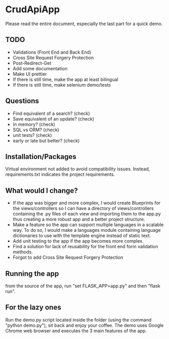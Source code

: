 # CrudApiApp
Please read the entire document, especially the last part 
for a quick demo.
## TODO
- Validations (Front End and Back End)
- Cross Site Request Forgery Protection
- Post-Redirect-Get
- Add some documentation
- Make UI prettier
- If there is still time, make the app at least bilingual
- If there is still time, make selenium demo/tests

## Questions 
- Find equivalent of a search? (check)
- Save equivalent of an update? (check)
- In memory? (check)
- SQL vs ORM? (check)
- unit tests? (check)
- early or late but better? (check)

## Installation/Packages
Virtual environment not added to avoid compatibility issues.
Instead, requirements.txt indicates the project requirements.

## What would I change?
- If the app was bigger and more complex, I would create
Blueprints for the views/controllers so I can have a 
directory of views/controllers containing the .py files 
of each view and importing them to the app.py thus creating 
a more robust app and a better
project structure.
- Make a feature so the app can support multiple languages in a scalable way.
To do so, I would make a languages module containing language dictionaries to 
use with the template engine instead of static text.
- Add unit testing to the app if the app becomes more complex.
- Find a solution for lack of reusability for the front end form
validation methods.
- Forgot to add Cross Site Request Forgery Protection

## Running the app
from the source of the app, run "set FLASK_APP=app.py" and then "flask run".

## For the lazy ones
Run the demo.py script located inside the folder (using the command "python demo.py"),
sit back and enjoy your coffee. The demo uses Google Chrome web browser and executes 
the 3 main features of the app.

